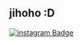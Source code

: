 ## jihoho :D

[![instagram Badge](https://img.shields.io/badge/@jjiiiho-E4405F?style=flat-square&logo=Instagram&logoColor=white)](https://www.instagram.com/jjiiiho/)
